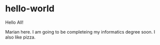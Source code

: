 # hello-world

Hello All!

Marian here. I am going to be completeing my informatics degree soon.
I also like pizza.
